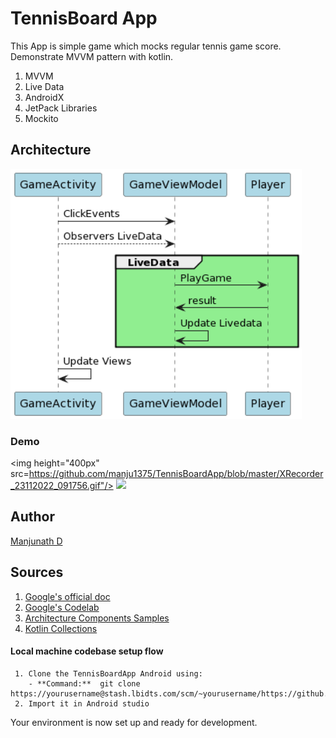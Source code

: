 # TennisBoard App

This App is simple game which mocks regular tennis game score. Demonstrate MVVM pattern with kotlin.

1.	MVVM
2.	Live Data
3.	AndroidX
4.	JetPack Libraries
5.	Mockito


## Architecture
<img alt="App High Level Architecture" height="400px" src="https://github.com/manju1375/TennisBoardApp/blob/master/sequence_diagram.png" />

### Demo
<img  height="400px" src=https://github.com/manju1375/TennisBoardApp/blob/master/XRecorder_23112022_091756.gif"/>
<img  height="400px" src=https://github.com/manju1375/TennisBoardApp/blob/master/XRecorder_23112022_091952.gif/>


## Author
[Manjunath D]( https://github.com/manju1375)


## Sources
1.	[Google's official doc](https://developer.android.com/jetpack/docs/guide)
2.	[Google's Codelab](https://codelabs.developers.google.com/codelabs/android-training-livedata-viewmodel/#0)
3.	[Architecture Components Samples](https://github.com/android/architecture-components-samples/tree/88747993139224a4bb6dbe985adf652d557de621)
4.  [Kotlin Collections](https://kotlinlang.org/docs/collections-overview.html)


#### **Local machine codebase setup flow**

     1. Clone the TennisBoardApp Android using:
        - **Command:**  git clone https://yourusername@stash.lbidts.com/scm/~yourusername/https://github.com/manju1375/TennisBoardApp.git
     2. Import it in Android studio

Your environment is now set up and ready for development.
